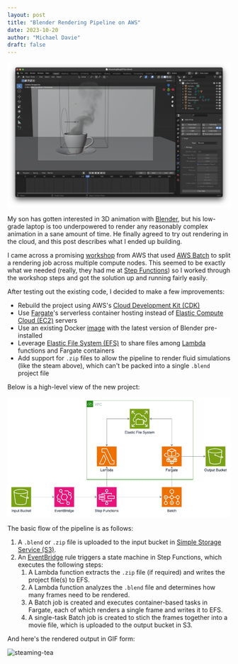 ```yaml
---
layout: post
title: "Blender Rendering Pipeline on AWS"
date: 2023-10-20
author: "Michael Davie"
draft: false
---
```


![steaming-tea](images/blender.png)

My son has gotten interested in 3D animation with [Blender](https://www.blender.org/), but his low-grade laptop is too underpowered to render any reasonably complex animation in a sane amount of time. He finally agreed to try out rendering in the cloud, and this post describes what I ended up building.

I came across a promising [workshop](https://ec2spotworkshops.com/rendering-with-batch.html) from AWS that used [AWS Batch](https://aws.amazon.com/batch/) to split a rendering job across multiple compute nodes. This seemed to be exactly what we needed (really, they had me at [Step Functions](https://aws.amazon.com/step-functions/)) so I worked through the workshop steps and got the solution up and running fairly easily.

After testing out the existing code, I decided to make a few improvements:

- Rebuild the project using AWS's [Cloud Development Kit (CDK)](https://aws.amazon.com/cdk/)
- Use [Fargate](https://aws.amazon.com/fargate/)'s serverless container hosting instead of [Elastic Compute Cloud (EC2)](https://aws.amazon.com/ec2/) servers
- Use an existing Docker [image](https://docs.linuxserver.io/images/docker-blender) with the latest version of Blender pre-installed
- Leverage [Elastic File System (EFS)](https://aws.amazon.com/efs/) to share files among [Lambda](https://aws.amazon.com/lambda/) functions and Fargate containers
- Add support for `.zip` files to allow the pipeline to render fluid simulations (like the steam above), which can't be packed into a single `.blend` project file

Below is a high-level view of the new project:

![architecture-diagram](images/architecture.png)

The basic flow of the pipeline is as follows:

1. A `.blend` or `.zip` file is uploaded to the input bucket in [Simple Storage Service (S3)](https://aws.amazon.com/s3/).
1. An [EventBridge](https://aws.amazon.com/eventbridge/) rule triggers a state machine in Step Functions, which executes the following steps:
   1. A Lambda function extracts the `.zip` file (if required) and writes the project file(s) to EFS.
   1. A Lambda function analyzes the `.blend` file and determines how many frames need to be rendered.
   1. A Batch job is created and executes container-based tasks in Fargate, each of which renders a single frame and writes it to EFS.
   1. A single-task Batch job is created to stich the frames together into a movie file, which is uploaded to the output bucket in S3.

And here's the rendered output in GIF form:

![steaming-tea](images/steaming-tea.gif)
